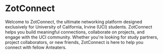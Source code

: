 # ZotConnect

Welcome to ZotConnect, the ultimate networking platform designed exclusively for University of California, Irvine (UCI) students. ZotConnect helps you build meaningful connections, collaborate on projects, and engage with the UCI community. Whether you're looking for study partners, project collaborators, or new friends, ZotConnect is here to help you connect with fellow Anteaters.

